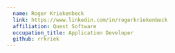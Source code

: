 ```yaml
---
  name: Roger Kriekenbeck
  link: https://www.linkedin.com/in/rogerkriekenbeck
  affiliation: Quest Software
  occupation_title: Application Developer
  github: rrkriek
---
```

